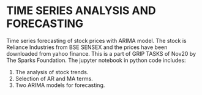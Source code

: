 # TIME SERIES ANALYSIS AND FORECASTING
Time series forecasting of stock prices with ARIMA model. The stock is Reliance Industries from BSE SENSEX and the prices have been downloaded from yahoo finance. 
This is a part of GRIP TASKS of Nov20 by The Sparks Foundation.
The jupyter notebook in python code includes:
  1. The analysis of stock trends.
  2. Selection of AR and MA terms.
  3. Two ARIMA models for forecasting.

